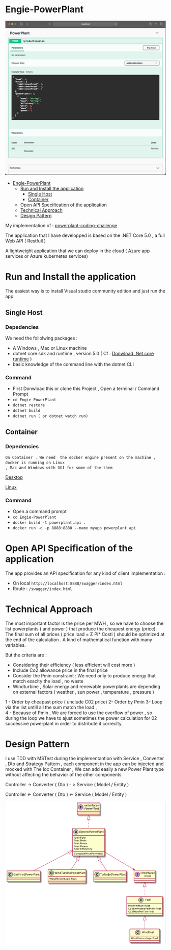 


# Engie-PowerPlant

![](logos/swagger.png)


- [Engie-PowerPlant](#engie-powerplant)
  * [Run  and Install the application](#run-and-install-the-application)
    + [Single Host](#single-host)
    + [Container](#container)
  * [Open API Specification of the application](#open-api-specification-of-the-application ) 
  * [Technical Approach](#technical-approach)
  * [ Design Pattern ](#design-pattern )
     
        




My implementation of : [powerplant-coding-challenge](https://github.com/gem-spaas/powerplant-coding-challenge)

The application that I have developped is based on the .NET Core 5.0  ,  a full Web API ( Restfull ) 

A lightweight application that we can deploy in the cloud ( Azure app services or  Azure kubernetes services) 

# Run and Install the application
The easiest way is to install Visual studio community edition and just run the app.

## Single Host
### Depedencies
 We need the follolwing packages :
  - A Windows , Mac or Linux machine 
  - dotnet core sdk and runtime , version 5.0  ( Cf : [Donwload .Net core runtime](https://dotnet.microsoft.com/download) )
  - basic knowledge of the  command line with the dotnet CLI
    
### Command

  - First Donwload this or clone this Project , Open a terminal / Command Prompt
  - `cd Engie-PowerPlant`
  - `dotnet restore`
  -  `dotnet build` 
  -  `dotnet run ( or dotnet watch run)` 
     
## Container
### Depedencies
    On Container , We need  the docker engine present on the machine , docker is running on Linux 
    , Mac and Windows with GUI for some of the them
   [Desktop](https://www.docker.com/products/docker-desktop)
   
   [Linux](https://docs.docker.com/engine/install)
    
    
### Command
- Open a command prompt 
- `cd Engie-PowerPlant`
- `docker build -t powerplant.api . `
- `docker run -d -p 8888:8888 --name myapp powerplant.api`


  
# Open API Specification of the application

The app provides an API specification for any kind of client implementation : 

- On local `http://localhost:8888/swagger/index.html`
- Route : `/swagger/index.html`

# Technical Approach

The most important factor is the price per MWH   , so we have to choose the list powerplants ( and power )  that produce the cheapest energy (price).
The final sum of all prices (  price load = Σ Pi* Costi ) should be optimized at the end of the calculation . A kind of mathematical function with many variables.

But the criteria are : 

- Considering their efficiency ( less efficient will cost more )
- Include Co2 allowance price in the final price 
- Consider the Pmin constraint : We need only to produce energy that match exaclty the load , no waste 
- Windturbine , Solar energy and renewable powerplants are depending on external factors ( weather , sun power , temperature , pressure ) 


1 - Order by cheapast price ( unclude C02 price) 
2-  Order by Pmin 
3- Loop via the list untill all the sum match the load ,  
4 - Because of Pmin ,  We are forced to use the overflow of power , so during the loop we have to  ajust sometimes the power calculation for 02 successive powerplant in order to distribute it correclty.


# Design Pattern 

I use TDD with MSTest during the implementantion with  Service , Converter , Dto  and  Strategy Pattern , each component in the app can be injected and mocked with 
The Ioc Container , We can add easily a new Power Plant type without affecting the behavior of the other components 

Controller ->  Converter ( Dto ) - >  Service ( Model / Entity ) 


Controller <-  Converter ( Dto ) <-  Service ( Model / Entity ) 


![](logos/powerplantclass-diag.png)







 


